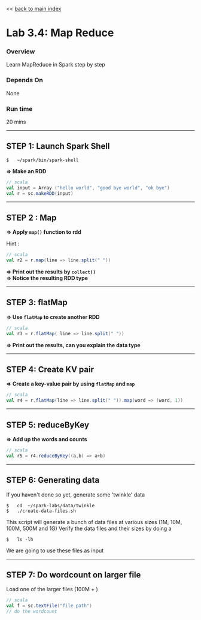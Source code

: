 << [back to main index](../README.md) 

Lab 3.4: Map Reduce
===================
### Overview
Learn MapReduce in Spark step by step

### Depends On 
None

### Run time
20 mins


--------------------------
STEP 1: Launch Spark Shell
--------------------------
``` 
$   ~/spark/bin/spark-shell
```

**=> Make an RDD**

```scala
// scala
val input = Array ("hello world", "good bye world", "ok bye")
val r = sc.makeRDD(input)
```


------------
STEP 2 : Map
------------
**=> Apply `map()` function to rdd**  

Hint :  
```scala
// scala
val r2 = r.map(line => line.split(" "))
```

**=> Print out the results by `collect()`**  
**=> Notice the resulting RDD type**

---------------
STEP 3: flatMap
---------------
**=> Use `flatMap` to create another RDD**

```scala
// scala
val r3 = r.flatMap( line => line.split(" "))
```

**=> Print out the results, can you explain the data type**


----------------------
STEP 4: Create KV pair
----------------------
**=> Create a key-value pair by using `flatMap` and `map`**  

```scala
// scala
val r4 = r.flatMap(line => line.split(" ")).map(word => (word, 1))
```


-------------------
STEP 5: reduceByKey
-------------------
**=> Add up the words and counts** 

```scala
// scala
val r5 = r4.reduceByKey((a,b) => a+b)
```


------------------------
STEP 6:  Generating data
------------------------
If you haven't done so yet,  generate some 'twinkle' data
```
$   cd  ~/spark-labs/data/twinkle
$   ./create-data-files.sh
```

This script will generate a bunch of data files at various sizes (1M, 10M, 100M, 500M and 1G)
Verify the data files and their sizes by doing a
```
$   ls -lh
```
We are going to use these files as input


------------------------
STEP 7:  Do wordcount on larger file
------------------------
Load one of the larger files (100M + )
```scala
// scala
val f = sc.textFile("file path")
// do the wordcount
```

